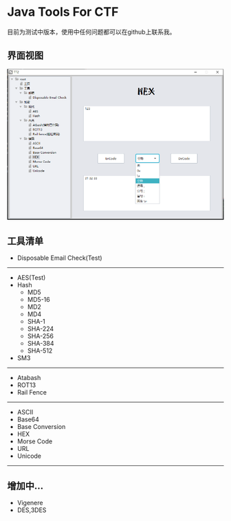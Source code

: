 # Java Tools For CTF

目前为测试中版本，使用中任何问题都可以在github上联系我。

## 界面视图
![1](./image/Introduction.png)

## 工具清单
 
- Disposable Email Check(Test)
---
- AES(Test)
- Hash
  - MD5
  - MD5-16
  - MD2
  - MD4
  - SHA-1
  - SHA-224
  - SHA-256
  - SHA-384
  - SHA-512
 - SM3
---
- Atabash 
- ROT13
- Rail Fence
---
- ASCII
- Base64
- Base Conversion
- HEX
- Morse Code
- URL
- Unicode
---

增加中...
---
- Vigenere
- DES,3DES
